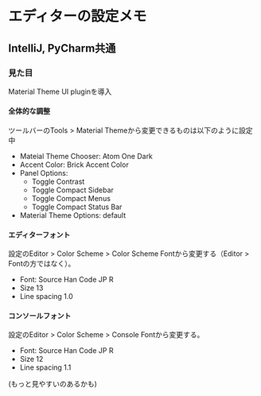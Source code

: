 # エディターの設定メモ

## IntelliJ, PyCharm共通

### 見た目

Material Theme UI pluginを導入

#### 全体的な調整

ツールバーのTools > Material Themeから変更できるものは以下のように設定中

- Mateial Theme Chooser: Atom One Dark
- Accent Color: Brick Accent Color
- Panel Options:
    - Toggle Contrast
    - Toggle Compact Sidebar
    - Toggle Compact Menus
    - Toggle Compact Status Bar
- Material Theme Options: default


#### エディターフォント

設定のEditor > Color Scheme > Color Scheme Fontから変更する（Editor > Fontの方ではなく）。

- Font: Source Han Code JP R
- Size 13
- Line spacing 1.0


#### コンソールフォント

設定のEditor > Color Scheme > Console Fontから変更する。

- Font: Source Han Code JP R
- Size 12
- Line spacing 1.1

(もっと見やすいのあるかも)



